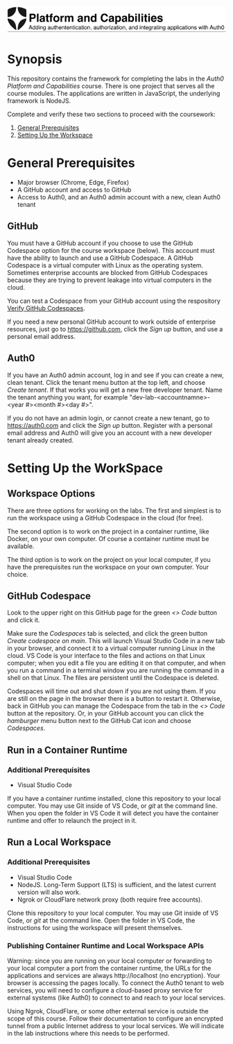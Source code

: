 ![Lab Banner](./.assets/images/auth0-platform-banner.png)

# Synopsis

This repository contains the framework for completing the labs in the
*Auth0 Platform and Capabilities* course.
There is one project that serves all the course modules.
The applications are written in JavaScript, the underlying framework is NodeJS.

Complete and verify these two sections to proceed with the coursework:

1. [General Prerequisites](#general-prerequisites)
1. [Setting Up the Workspace](#setting-up-the-workspace)

# General Prerequisites

* Major browser (Chrome, Edge, Firefox)
* A GitHub account and access to GitHub
* Access to Auth0, and an Auth0 admin account with a new, clean Auth0 tenant

## GitHub

You must have a GitHub account if you choose to use the GitHub Codespace option for the
course workspace (below).
This account must have the ability to launch and use a GitHub Codespace.
A GitHub Codespace is a virtual computer with Linux as the operating system.
Sometimes enterprise accounts are blocked from GitHub Codespaces because they are
trying to prevent leakage into virtual computers in the cloud.

You can test a Codespace from your GitHub account using the respository
[Verify GitHub Codespaces](https://github.com/jmussman/verify-github-codespaces).

If you need a new personal GitHub account to work outside of enterprise resources,
just go to https://github.com, click the *Sign up* button, and use a personal email address.

## Auth0

If you have an Auth0 admin account, log in and see if you can create a new, clean tenant.
Click the tenant menu button at the top left, and choose *Create tenant*.
If that works you will get a new free developer tenant.
Name the tenant anything you want, for example
"dev-lab-\<accountnamne>-\<year #>\<month #>\<day #>".

If you do not have an admin login, or cannot create a new tenant, go to https://auth0.com
and click the *Sign up* button.
Register with a personal email address and Auth0 will give you an account with a
new developer tenant already created.

# Setting Up the WorkSpace

## Workspace Options

There are three options for working on the labs.
The first and simplest is to run the workspace using a GitHub Codespace in the cloud (for free).

The second option is to work on the project in a container runtime, like Docker, on your own computer.
Of course a container runtime must be available.

The third option is to work on the project on your local computer,
if you have the prerequisites run the workspace on your own computer.
Your choice.

## GitHub Codespace

Look to the upper right on this GitHub page for the green *\<> Code* button and
click it.

Make sure the *Codespaces* tab is selected, and click the green button
*Create codespace on main*.
This will launch Visual Studio Code in a new tab in your browser, and connect it to a virtual
computer running Linux in the cloud.
VS Code is your interface to the files and actions on that Linux computer; when you edit a file you are editing it on that computer, and when you run a command in a terminal window
you are running the command in a shell on that Linux.
The files are persistent until the Codespace is deleted.

Codespaces will time out and shut down if you are not using them.
If you are still on the page in the browser there is a button to restart it.
Otherwise, back in GitHub you can manage the Codespace from the tab in the
*\<> Code* button at the repository.
Or, in your GitHub account you can click the *hamburger* menu button
next to the GitHub Cat icon and choose *Codespaces*.

## Run in a Container Runtime

### Additional Prerequisites

* Visual Studio Code

If you have a container runtime installed, clone this repository to your local computer.
You may use Git inside of VS Code, or *git* at the command line.
When you open the folder in VS Code it will detect you have the container runtime and offer to
relaunch the project in it.

## Run a Local Workspace

### Additional Prerequisites

* Visual Studio Code
* NodeJS.
Long-Term Support (LTS) is sufficient, and the latest current version will also work.
* Ngrok or CloudFlare network proxy (both require free accounts).

Clone this repository to your local computer.
You may use Git inside of VS Code, or *git* at the command line.
Open the folder in VS Code,
the instructions for using the workspace will present themselves.

### Publishing Container Runtime and Local Workspace APIs

Warning: since you are running on your local computer or forwarding to your local computer
a port from the container runtime, the URLs for the applications
and services are always http://localhost (no encryption).
Your browser is accessing the pages locally.
To connect the Auth0 tenant to web services, you will need to configure a cloud-based
proxy service for external systems (like Auth0) to connect to and reach to your local services.

Using Ngrok, CloudFlare, or some other external service is outside the scope of this
course.
Follow their documentation to configure an encrypted tunnel from a public
Internet address to your local services.
We will indicate in the lab instructions where this needs to be performed.